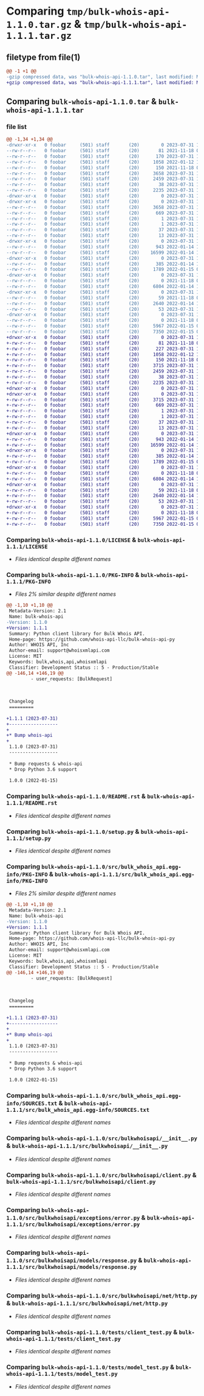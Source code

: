 # Comparing `tmp/bulk-whois-api-1.1.0.tar.gz` & `tmp/bulk-whois-api-1.1.1.tar.gz`

## filetype from file(1)

```diff
@@ -1 +1 @@
-gzip compressed data, was "bulk-whois-api-1.1.0.tar", last modified: Mon Jul 31 10:35:23 2023, max compression
+gzip compressed data, was "bulk-whois-api-1.1.1.tar", last modified: Mon Jul 31 11:52:15 2023, max compression
```

## Comparing `bulk-whois-api-1.1.0.tar` & `bulk-whois-api-1.1.1.tar`

### file list

```diff
@@ -1,34 +1,34 @@
-drwxr-xr-x   0 foobar     (501) staff       (20)        0 2023-07-31 10:35:23.779666 bulk-whois-api-1.1.0/
--rw-r--r--   0 foobar     (501) staff       (20)       81 2021-11-18 09:26:29.000000 bulk-whois-api-1.1.0/AUTHORS.rst
--rw-r--r--   0 foobar     (501) staff       (20)      170 2023-07-31 10:23:47.000000 bulk-whois-api-1.1.0/CHANGELOG.rst
--rw-r--r--   0 foobar     (501) staff       (20)     1058 2022-01-12 10:32:36.000000 bulk-whois-api-1.1.0/LICENSE
--rw-r--r--   0 foobar     (501) staff       (20)      150 2021-11-18 09:26:29.000000 bulk-whois-api-1.1.0/MANIFEST.in
--rw-r--r--   0 foobar     (501) staff       (20)     3658 2023-07-31 10:35:23.779352 bulk-whois-api-1.1.0/PKG-INFO
--rw-r--r--   0 foobar     (501) staff       (20)     2459 2023-07-31 10:23:47.000000 bulk-whois-api-1.1.0/README.rst
--rw-r--r--   0 foobar     (501) staff       (20)       38 2023-07-31 10:35:23.779773 bulk-whois-api-1.1.0/setup.cfg
--rw-r--r--   0 foobar     (501) staff       (20)     2235 2023-07-31 10:23:47.000000 bulk-whois-api-1.1.0/setup.py
-drwxr-xr-x   0 foobar     (501) staff       (20)        0 2023-07-31 10:35:23.763179 bulk-whois-api-1.1.0/src/
-drwxr-xr-x   0 foobar     (501) staff       (20)        0 2023-07-31 10:35:23.768929 bulk-whois-api-1.1.0/src/bulk_whois_api.egg-info/
--rw-r--r--   0 foobar     (501) staff       (20)     3658 2023-07-31 10:35:23.000000 bulk-whois-api-1.1.0/src/bulk_whois_api.egg-info/PKG-INFO
--rw-r--r--   0 foobar     (501) staff       (20)      669 2023-07-31 10:35:23.000000 bulk-whois-api-1.1.0/src/bulk_whois_api.egg-info/SOURCES.txt
--rw-r--r--   0 foobar     (501) staff       (20)        1 2023-07-31 10:35:23.000000 bulk-whois-api-1.1.0/src/bulk_whois_api.egg-info/dependency_links.txt
--rw-r--r--   0 foobar     (501) staff       (20)        1 2023-07-31 10:35:23.000000 bulk-whois-api-1.1.0/src/bulk_whois_api.egg-info/not-zip-safe
--rw-r--r--   0 foobar     (501) staff       (20)       37 2023-07-31 10:35:23.000000 bulk-whois-api-1.1.0/src/bulk_whois_api.egg-info/requires.txt
--rw-r--r--   0 foobar     (501) staff       (20)       13 2023-07-31 10:35:23.000000 bulk-whois-api-1.1.0/src/bulk_whois_api.egg-info/top_level.txt
-drwxr-xr-x   0 foobar     (501) staff       (20)        0 2023-07-31 10:35:23.771922 bulk-whois-api-1.1.0/src/bulkwhoisapi/
--rw-r--r--   0 foobar     (501) staff       (20)      943 2022-01-14 14:29:04.000000 bulk-whois-api-1.1.0/src/bulkwhoisapi/__init__.py
--rw-r--r--   0 foobar     (501) staff       (20)    16599 2022-01-14 15:23:23.000000 bulk-whois-api-1.1.0/src/bulkwhoisapi/client.py
-drwxr-xr-x   0 foobar     (501) staff       (20)        0 2023-07-31 10:35:23.773100 bulk-whois-api-1.1.0/src/bulkwhoisapi/exceptions/
--rw-r--r--   0 foobar     (501) staff       (20)      385 2022-01-14 10:54:08.000000 bulk-whois-api-1.1.0/src/bulkwhoisapi/exceptions/__init__.py
--rw-r--r--   0 foobar     (501) staff       (20)     1789 2022-01-15 06:08:20.000000 bulk-whois-api-1.1.0/src/bulkwhoisapi/exceptions/error.py
-drwxr-xr-x   0 foobar     (501) staff       (20)        0 2023-07-31 10:35:23.774067 bulk-whois-api-1.1.0/src/bulkwhoisapi/models/
--rw-r--r--   0 foobar     (501) staff       (20)        0 2021-11-18 09:26:29.000000 bulk-whois-api-1.1.0/src/bulkwhoisapi/models/__init__.py
--rw-r--r--   0 foobar     (501) staff       (20)     6804 2022-01-14 14:24:41.000000 bulk-whois-api-1.1.0/src/bulkwhoisapi/models/response.py
-drwxr-xr-x   0 foobar     (501) staff       (20)        0 2023-07-31 10:35:23.776293 bulk-whois-api-1.1.0/src/bulkwhoisapi/net/
--rw-r--r--   0 foobar     (501) staff       (20)       59 2021-11-18 09:26:29.000000 bulk-whois-api-1.1.0/src/bulkwhoisapi/net/__init__.py
--rw-r--r--   0 foobar     (501) staff       (20)     2640 2022-01-14 15:23:23.000000 bulk-whois-api-1.1.0/src/bulkwhoisapi/net/http.py
--rw-r--r--   0 foobar     (501) staff       (20)       53 2023-07-31 10:23:47.000000 bulk-whois-api-1.1.0/src/bulkwhoisapi/version.py
-drwxr-xr-x   0 foobar     (501) staff       (20)        0 2023-07-31 10:35:23.778516 bulk-whois-api-1.1.0/tests/
--rw-r--r--   0 foobar     (501) staff       (20)        0 2021-11-18 09:26:29.000000 bulk-whois-api-1.1.0/tests/__init__.py
--rw-r--r--   0 foobar     (501) staff       (20)     5967 2022-01-15 08:08:47.000000 bulk-whois-api-1.1.0/tests/client_test.py
--rw-r--r--   0 foobar     (501) staff       (20)     7350 2022-01-15 08:08:47.000000 bulk-whois-api-1.1.0/tests/model_test.py
+drwxr-xr-x   0 foobar     (501) staff       (20)        0 2023-07-31 11:52:15.138991 bulk-whois-api-1.1.1/
+-rw-r--r--   0 foobar     (501) staff       (20)       81 2021-11-18 09:26:29.000000 bulk-whois-api-1.1.1/AUTHORS.rst
+-rw-r--r--   0 foobar     (501) staff       (20)      227 2023-07-31 11:51:37.000000 bulk-whois-api-1.1.1/CHANGELOG.rst
+-rw-r--r--   0 foobar     (501) staff       (20)     1058 2022-01-12 10:32:36.000000 bulk-whois-api-1.1.1/LICENSE
+-rw-r--r--   0 foobar     (501) staff       (20)      150 2021-11-18 09:26:29.000000 bulk-whois-api-1.1.1/MANIFEST.in
+-rw-r--r--   0 foobar     (501) staff       (20)     3715 2023-07-31 11:52:15.135997 bulk-whois-api-1.1.1/PKG-INFO
+-rw-r--r--   0 foobar     (501) staff       (20)     2459 2023-07-31 10:23:47.000000 bulk-whois-api-1.1.1/README.rst
+-rw-r--r--   0 foobar     (501) staff       (20)       38 2023-07-31 11:52:15.139245 bulk-whois-api-1.1.1/setup.cfg
+-rw-r--r--   0 foobar     (501) staff       (20)     2235 2023-07-31 10:23:47.000000 bulk-whois-api-1.1.1/setup.py
+drwxr-xr-x   0 foobar     (501) staff       (20)        0 2023-07-31 11:52:15.116955 bulk-whois-api-1.1.1/src/
+drwxr-xr-x   0 foobar     (501) staff       (20)        0 2023-07-31 11:52:15.123008 bulk-whois-api-1.1.1/src/bulk_whois_api.egg-info/
+-rw-r--r--   0 foobar     (501) staff       (20)     3715 2023-07-31 11:52:15.000000 bulk-whois-api-1.1.1/src/bulk_whois_api.egg-info/PKG-INFO
+-rw-r--r--   0 foobar     (501) staff       (20)      669 2023-07-31 11:52:15.000000 bulk-whois-api-1.1.1/src/bulk_whois_api.egg-info/SOURCES.txt
+-rw-r--r--   0 foobar     (501) staff       (20)        1 2023-07-31 11:52:15.000000 bulk-whois-api-1.1.1/src/bulk_whois_api.egg-info/dependency_links.txt
+-rw-r--r--   0 foobar     (501) staff       (20)        1 2023-07-31 10:35:23.000000 bulk-whois-api-1.1.1/src/bulk_whois_api.egg-info/not-zip-safe
+-rw-r--r--   0 foobar     (501) staff       (20)       37 2023-07-31 11:52:15.000000 bulk-whois-api-1.1.1/src/bulk_whois_api.egg-info/requires.txt
+-rw-r--r--   0 foobar     (501) staff       (20)       13 2023-07-31 11:52:15.000000 bulk-whois-api-1.1.1/src/bulk_whois_api.egg-info/top_level.txt
+drwxr-xr-x   0 foobar     (501) staff       (20)        0 2023-07-31 11:52:15.126531 bulk-whois-api-1.1.1/src/bulkwhoisapi/
+-rw-r--r--   0 foobar     (501) staff       (20)      943 2022-01-14 14:29:04.000000 bulk-whois-api-1.1.1/src/bulkwhoisapi/__init__.py
+-rw-r--r--   0 foobar     (501) staff       (20)    16599 2022-01-14 15:23:23.000000 bulk-whois-api-1.1.1/src/bulkwhoisapi/client.py
+drwxr-xr-x   0 foobar     (501) staff       (20)        0 2023-07-31 11:52:15.127730 bulk-whois-api-1.1.1/src/bulkwhoisapi/exceptions/
+-rw-r--r--   0 foobar     (501) staff       (20)      385 2022-01-14 10:54:08.000000 bulk-whois-api-1.1.1/src/bulkwhoisapi/exceptions/__init__.py
+-rw-r--r--   0 foobar     (501) staff       (20)     1789 2022-01-15 06:08:20.000000 bulk-whois-api-1.1.1/src/bulkwhoisapi/exceptions/error.py
+drwxr-xr-x   0 foobar     (501) staff       (20)        0 2023-07-31 11:52:15.129016 bulk-whois-api-1.1.1/src/bulkwhoisapi/models/
+-rw-r--r--   0 foobar     (501) staff       (20)        0 2021-11-18 09:26:29.000000 bulk-whois-api-1.1.1/src/bulkwhoisapi/models/__init__.py
+-rw-r--r--   0 foobar     (501) staff       (20)     6804 2022-01-14 14:24:41.000000 bulk-whois-api-1.1.1/src/bulkwhoisapi/models/response.py
+drwxr-xr-x   0 foobar     (501) staff       (20)        0 2023-07-31 11:52:15.132356 bulk-whois-api-1.1.1/src/bulkwhoisapi/net/
+-rw-r--r--   0 foobar     (501) staff       (20)       59 2021-11-18 09:26:29.000000 bulk-whois-api-1.1.1/src/bulkwhoisapi/net/__init__.py
+-rw-r--r--   0 foobar     (501) staff       (20)     2640 2022-01-14 15:23:23.000000 bulk-whois-api-1.1.1/src/bulkwhoisapi/net/http.py
+-rw-r--r--   0 foobar     (501) staff       (20)       53 2023-07-31 11:51:37.000000 bulk-whois-api-1.1.1/src/bulkwhoisapi/version.py
+drwxr-xr-x   0 foobar     (501) staff       (20)        0 2023-07-31 11:52:15.134477 bulk-whois-api-1.1.1/tests/
+-rw-r--r--   0 foobar     (501) staff       (20)        0 2021-11-18 09:26:29.000000 bulk-whois-api-1.1.1/tests/__init__.py
+-rw-r--r--   0 foobar     (501) staff       (20)     5967 2022-01-15 08:08:47.000000 bulk-whois-api-1.1.1/tests/client_test.py
+-rw-r--r--   0 foobar     (501) staff       (20)     7350 2022-01-15 08:08:47.000000 bulk-whois-api-1.1.1/tests/model_test.py
```

### Comparing `bulk-whois-api-1.1.0/LICENSE` & `bulk-whois-api-1.1.1/LICENSE`

 * *Files identical despite different names*

### Comparing `bulk-whois-api-1.1.0/PKG-INFO` & `bulk-whois-api-1.1.1/PKG-INFO`

 * *Files 2% similar despite different names*

```diff
@@ -1,10 +1,10 @@
 Metadata-Version: 2.1
 Name: bulk-whois-api
-Version: 1.1.0
+Version: 1.1.1
 Summary: Python client library for Bulk Whois API.
 Home-page: https://github.com/whois-api-llc/bulk-whois-api-py
 Author: WHOIS API, Inc
 Author-email: support@whoisxmlapi.com
 License: MIT
 Keywords: bulk,whois,api,whoisxmlapi
 Classifier: Development Status :: 5 - Production/Stable
@@ -146,14 +146,19 @@
         - user_requests: [BulkRequest]
 
 
 
 Changelog
 =========
 
+1.1.1 (2023-07-31)
+------------------
+
+* Bump whois-api
+
 1.1.0 (2023-07-31)
 ------------------
 
 * Bump requests & whois-api
 * Drop Python 3.6 support
 
 1.0.0 (2022-01-15)
```

### Comparing `bulk-whois-api-1.1.0/README.rst` & `bulk-whois-api-1.1.1/README.rst`

 * *Files identical despite different names*

### Comparing `bulk-whois-api-1.1.0/setup.py` & `bulk-whois-api-1.1.1/setup.py`

 * *Files identical despite different names*

### Comparing `bulk-whois-api-1.1.0/src/bulk_whois_api.egg-info/PKG-INFO` & `bulk-whois-api-1.1.1/src/bulk_whois_api.egg-info/PKG-INFO`

 * *Files 2% similar despite different names*

```diff
@@ -1,10 +1,10 @@
 Metadata-Version: 2.1
 Name: bulk-whois-api
-Version: 1.1.0
+Version: 1.1.1
 Summary: Python client library for Bulk Whois API.
 Home-page: https://github.com/whois-api-llc/bulk-whois-api-py
 Author: WHOIS API, Inc
 Author-email: support@whoisxmlapi.com
 License: MIT
 Keywords: bulk,whois,api,whoisxmlapi
 Classifier: Development Status :: 5 - Production/Stable
@@ -146,14 +146,19 @@
         - user_requests: [BulkRequest]
 
 
 
 Changelog
 =========
 
+1.1.1 (2023-07-31)
+------------------
+
+* Bump whois-api
+
 1.1.0 (2023-07-31)
 ------------------
 
 * Bump requests & whois-api
 * Drop Python 3.6 support
 
 1.0.0 (2022-01-15)
```

### Comparing `bulk-whois-api-1.1.0/src/bulk_whois_api.egg-info/SOURCES.txt` & `bulk-whois-api-1.1.1/src/bulk_whois_api.egg-info/SOURCES.txt`

 * *Files identical despite different names*

### Comparing `bulk-whois-api-1.1.0/src/bulkwhoisapi/__init__.py` & `bulk-whois-api-1.1.1/src/bulkwhoisapi/__init__.py`

 * *Files identical despite different names*

### Comparing `bulk-whois-api-1.1.0/src/bulkwhoisapi/client.py` & `bulk-whois-api-1.1.1/src/bulkwhoisapi/client.py`

 * *Files identical despite different names*

### Comparing `bulk-whois-api-1.1.0/src/bulkwhoisapi/exceptions/error.py` & `bulk-whois-api-1.1.1/src/bulkwhoisapi/exceptions/error.py`

 * *Files identical despite different names*

### Comparing `bulk-whois-api-1.1.0/src/bulkwhoisapi/models/response.py` & `bulk-whois-api-1.1.1/src/bulkwhoisapi/models/response.py`

 * *Files identical despite different names*

### Comparing `bulk-whois-api-1.1.0/src/bulkwhoisapi/net/http.py` & `bulk-whois-api-1.1.1/src/bulkwhoisapi/net/http.py`

 * *Files identical despite different names*

### Comparing `bulk-whois-api-1.1.0/tests/client_test.py` & `bulk-whois-api-1.1.1/tests/client_test.py`

 * *Files identical despite different names*

### Comparing `bulk-whois-api-1.1.0/tests/model_test.py` & `bulk-whois-api-1.1.1/tests/model_test.py`

 * *Files identical despite different names*

